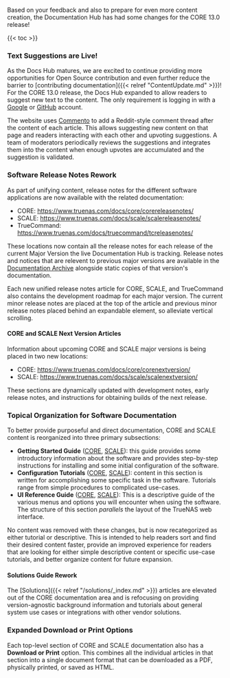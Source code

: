 ---
---

Based on your feedback and also to prepare for even more content creation, the Documentation Hub has had some changes for the CORE 13.0 release!

{{< toc >}}

### Text Suggestions are Live!

As the Docs Hub matures, we are excited to continue providing more opportunities for Open Source contribution and even further reduce the barrier to [contributing documentation]({{< relref "ContentUpdate.md" >}})!
For the CORE 13.0 release, the Docs Hub expanded to allow readers to suggest new text to the content.
The only requirement is logging in with a [Google](https://support.google.com/accounts/answer/27441?hl=en) or [GitHub](https://github.com/signup) account.

The website uses [Commento](https://commento.io/) to add a Reddit-style comment thread after the content of each article.
This allows suggesting new content on that page and readers interacting with each other and upvoting suggestions.
A team of moderators periodically reviews the suggestions and integrates them into the content when enough upvotes are accumulated and the suggestion is validated.

### Software Release Notes Rework

As part of unifying content, release notes for the different software applications are now available with the related documentation:
* CORE: https://www.truenas.com/docs/core/corereleasenotes/
* SCALE: https://www.truenas.com/docs/scale/scalereleasenotes/
* TrueCommand: https://www.truenas.com/docs/truecommand/tcreleasenotes/

These locations now contain all the release notes for each release of the current Major Version the live Documentation Hub is tracking.
Release notes and notices that are relevent to previous major versions are available in the [Documentation Archive](/archive) alongside static copies of that version's documentation.

Each new unified release notes article for CORE, SCALE, and TrueCommand also contains the development roadmap for each major version.
The current minor release notes are placed at the top of the article and previous minor release notes placed behind an expandable element, so alleviate vertical scrolling.

#### CORE and SCALE Next Version Articles

Information about upcoming CORE and SCALE major versions is being placed in two new locations:
* CORE: https://www.truenas.com/docs/core/corenextversion/
* SCALE: https://www.truenas.com/docs/scale/scalenextversion/

These sections are dynamically updated with development notes, early release notes, and instructions for obtaining builds of the next release.

### Topical Organization for Software Documentation

To better provide purposeful and direct documentation, CORE and SCALE content is reorganized into three primary subsections:
* **Getting Started Guide** ([CORE](/core/gettingstarted/), [SCALE](/scale/gettingstarted/)): this guide provides some introductory information about the software and provides step-by-step instructions for installing and some initial configuration of the software.
* **Configuration Tutorials** ([CORE](/core/coretutorials/), [SCALE](/scale/scaletutorials/)): content in this section is written for accomplishing some specific task in the software.
  Tutorials range from simple procedures to complicated use-cases.
* **UI Reference Guide** ([CORE](/core/uireference/), [SCALE](/scale/scaleuireference/)): This is a descriptive guide of the various menus and options you will encounter when using the software.
  The structure of this section *parallels* the layout of the TrueNAS web interface.

No content was removed with these changes, but is now recategorized as either tutorial or descriptive.
This is intended to help readers sort and find their desired content faster, provide an improved experience for readers that are looking for either simple descriptive content or specific use-case tutorials, and better organize content for future expansion.

#### Solutions Guide Rework

The [Solutions]({{< relref "/solutions/_index.md" >}}) articles are elevated out of the CORE documentation area and is refocusing on providing version-agnostic background information and tutorials about general system use cases or integrations with other vendor solutions.

### Expanded Download or Print Options

Each top-level section of CORE and SCALE documentation also has a **Download or Print** option.
This combines all the individual articles in that section into a single document format that can be downloaded as a PDF, physically printed, or saved as HTML.
